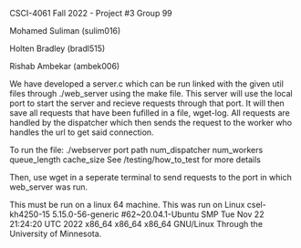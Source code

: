 CSCI-4061 Fall 2022 - Project #3 Group 99

Mohamed Suliman (sulim016)

Holten Bradley (bradl515)

Rishab Ambekar (ambek006)


We have developed a server.c which can be run linked with the given util files through ./web_server using the make file. 
This server will use the local port to start the server and recieve requests through that port. 
It will then save all requests that have been fufilled in a file, wget-log. 
All requests are handled by the dispatcher which then sends the request to the worker who handles the url to get said connection.

To run the file: ./webserver port path num_dispatcher num_workers queue_length cache_size
See /testing/how_to_test for more details

Then, use wget in a seperate terminal to send requests to the port in which web_server was run.

This must be run on a linux 64 machine.
This was run on Linux csel-kh4250-15 5.15.0-56-generic #62~20.04.1-Ubuntu SMP Tue Nov 22 21:24:20 UTC 2022 x86_64 x86_64 x86_64 GNU/Linux
Through the University of Minnesota.
